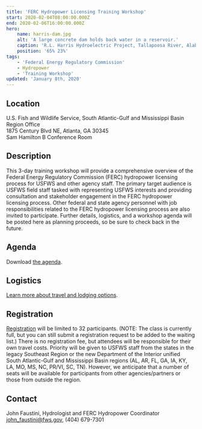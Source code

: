 ```yaml
---
title: 'FERC Hydropower Licensing Training Workshop'
start: 2020-02-04T08:00:00.000Z
end: 2020-02-06T16:00:00.000Z
hero:
    name: harris-dam.jpg
    alt: 'A large concrete dam holds back water in a reservoir.'
    caption: 'R.L. Harris Hydroelectric Project, Tallapoosa River, Alabama. Photo by Alabama Power, used with permission.'
    position: '65% 23%'
tags:
    - 'Federal Energy Regulatory Commission'
    - Hydropower
    - 'Training Workshop'
updated: 'January 8th, 2020'
---
```


## Location

U.S. Fish and Wildlife Service, South Atlantic-Gulf and Mississippi Basin Region Office  
1875 Century Blvd NE, Atlanta, GA 30345  
Sam Hamilton B Conference Room  

## Description

This 3-day training workshop will provide a comprehensive overview of the Federal Energy Regulatory Commission (FERC) hydropower licensing process for USFWS and other agency staff. The primary target audience is USFWS field staff tasked with representing USFWS interests and providing consultation and stakeholder engagement in the FERC hydropower licensing process. Other federal and state agency personnel with job responsibilities related to the FERC hydropower licensing process are also invited to participate. Further details, logistics, and a workshop agenda will be posted here as planning proceeds, so be sure to check back in the future.

## Agenda

Download [the agenda](/pdf/agenda/ferc-hydropower-training-agenda.pdf).

## Logistics

[Learn more about travel and lodging options](/pdf/agenda/ferc-hydropower-licensing-training-info.pdf).

## Registration

[Registration](https://docs.google.com/forms/d/e/1FAIpQLScxRV-6RYF0J1ic6NWJQ11dwv1S0DmUkMNgaGk4REtpr1L3aQ/viewform) will be limited to 32 participants. (NOTE: The class is currently full, but you can still submit a registration request to be added to the waiting list.) There is no registration fee, but attendees will be responsible for their own travel costs. Priority will be given to USFWS staff from the states in the legacy Southeast Region or the new Department of the Interior unified South Atlantic-Gulf and Mississippi Basin regions (AL, AR, FL, GA, IA, KY, LA, MO, MS, NC, PR/VI, SC, TN). However, we anticipate that a number of seats will be available for participants from other agencies/partners or those from outside the region.

## Contact

John Faustini, Hydrologist and FERC Hydropower Coordinator  
[john_faustini@fws.gov](mailto:john_faustini@fws.gov), (404) 679-7301